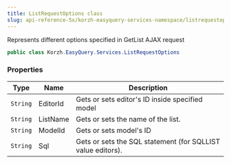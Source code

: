 ```yaml
---
title: ListRequestOptions class
slug: api-reference-5x/korzh-easyquery-services-namespace/listrequestoptions-class
---
```



Represents different options specified in GetList AJAX request
```csharp
public class Korzh.EasyQuery.Services.ListRequestOptions

```

### Properties

| Type | Name | Description | 
| --- | --- | --- | 
| `String` | EditorId | Gets or sets editor's ID inside specified model | 
| `String` | ListName | Gets or sets the name of the list. | 
| `String` | ModelId | Gets or sets model's ID | 
| `String` | Sql | Gets or sets the SQL statement (for SQLLIST value editors). |